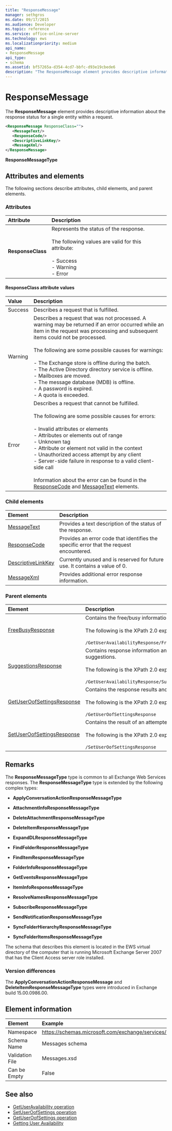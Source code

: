 ```yaml
---
title: "ResponseMessage"
manager: sethgros
ms.date: 09/17/2015
ms.audience: Developer
ms.topic: reference
ms.service: office-online-server
ms.technology: ews
ms.localizationpriority: medium
api_name:
- ResponseMessage
api_type:
- schema
ms.assetid: bf57265a-d354-4cd7-bbfc-d93e19cbede6
description: "The ResponseMessage element provides descriptive information about the response status for a single entity within a request."
---
```


# ResponseMessage

The **ResponseMessage** element provides descriptive information about the response status for a single entity within a request. 
  
```xml
<ResponseMessage ResponseClass="">
   <MessageText/>
   <ResponseCode/>
   <DescriptiveLinkKey/>
   <MessageXml/>
</ResponseMessage>
```

 **ResponseMessageType**
## Attributes and elements

The following sections describe attributes, child elements, and parent elements.
  
### Attributes

|**Attribute**|**Description**|
|:-----|:-----|
|**ResponseClass** <br/> | Represents the status of the response. <br/><br/>The following values are valid for this attribute:  <br/><br/>- Success  <br/>- Warning  <br/>- Error  <br/> |
   
#### ResponseClass attribute values

|**Value**|**Description**|
|:-----|:-----|
|Success  <br/> |Describes a request that is fulfilled.  <br/> |
|Warning  <br/> | Describes a request that was not processed. A warning may be returned if an error occurred while an item in the request was processing and subsequent items could not be processed. <br/><br/>The following are some possible causes for warnings:  <br/><br/>- The Exchange store is offline during the batch.  <br/>- The Active Directory directory service is offline.  <br/>- Mailboxes are moved.  <br/>- The message database (MDB) is offline.  <br/>- A password is expired.  <br/>- A quota is exceeded.  <br/> |
|Error  <br/> | Describes a request that cannot be fulfilled. <br/><br/>The following are some possible causes for errors:  <br/><br/>- Invalid attributes or elements  <br/>- Attributes or elements out of range  <br/>- Unknown tag  <br/>- Attribute or element not valid in the context  <br/>- Unauthorized access attempt by any client  <br/>- Server-side failure in response to a valid client-side call  <br/> <br/> Information about the error can be found in the [ResponseCode](responsecode.md) and [MessageText](messagetext.md) elements.  <br/> |
   
### Child elements

|**Element**|**Description**|
|:-----|:-----|
|[MessageText](messagetext.md) <br/> |Provides a text description of the status of the response.  <br/> |
|[ResponseCode](responsecode.md) <br/> |Provides an error code that identifies the specific error that the request encountered.  <br/> |
|[DescriptiveLinkKey](descriptivelinkkey.md) <br/> |Currently unused and is reserved for future use. It contains a value of 0.  <br/> |
|[MessageXml](messagexml.md) <br/> |Provides additional error response information.  <br/> |
   
### Parent elements

|**Element**|**Description**|
|:-----|:-----|
|[FreeBusyResponse](freebusyresponse.md) <br/> |Contains the free/busy information for a single mailbox user. <br/> <br/> The following is the XPath 2.0 expression to this element: <br/> <br/>  `/GetUserAvailabilityResponse/FreeBusyResponseArray[i]/FreeBusyResponse` <br/> |
|[SuggestionsResponse](suggestionsresponse.md) <br/> |Contains response information and suggestion data for requested meeting suggestions.  <br/><br/> The following is the XPath 2.0 expression to this element:<br/>  <br/>  `/GetUserAvailabilityResponse/SuggestionsResponse` <br/> |
|[GetUserOofSettingsResponse](getuseroofsettingsresponse.md) <br/> |Contains the response results and the OOF settings for a user.  <br/><br/> The following is the XPath 2.0 expression to this element:  <br/><br/>  `/GetUserOofSettingsResponse` <br/> |
|[SetUserOofSettingsResponse](setuseroofsettingsresponse.md) <br/> |Contains the result of an attempted [SetUserOofSettingsRequest](setuseroofsettingsrequest.md) message. <br/> <br/> The following is the XPath 2.0 expression to this element:  <br/><br/>  `/SetUserOofSettingsResponse` <br/> |
   
## Remarks

The **ResponseMessageType** type is common to all Exchange Web Services responses. The **ResponseMessageType** type is extended by the following complex types: 
  
- **ApplyConversationActionResponseMessageType**
    
- **AttachmentInfoResponseMessageType**
    
- **DeleteAttachmentResponseMessageType**
    
- **DeleteItemResponseMessageType**
    
- **ExpandDLResponseMessageType**
    
- **FindFolderResponseMessageType**
    
- **FindItemResponseMessageType**
    
- **FolderInfoResponseMessageType**
    
- **GetEventsResponseMessageType**
    
- **ItemInfoResponseMessageType**
    
- **ResolveNamesResponseMessageType**
    
- **SubscribeResponseMessageType**
    
- **SendNotificationResponseMessageType**
    
- **SyncFolderHierarchyResponseMessageType**
    
- **SyncFolderItemsResponseMessageType**
    
The schema that describes this element is located in the EWS virtual directory of the computer that is running Microsoft Exchange Server 2007 that has the Client Access server role installed.
  
### Version differences

The **ApplyConversationActionResponseMessage** and **DeleteItemResponseMessageType** types were introduced in Exchange build 15.00.0986.00. 
  
## Element information

| Element | Example |
|:-----|:-----|
|Namespace  <br/> |https://schemas.microsoft.com/exchange/services/2006/messages  <br/> |
|Schema Name  <br/> |Messages schema  <br/> |
|Validation File  <br/> |Messages.xsd  <br/> |
|Can be Empty  <br/> |False  <br/> |
   
## See also

- [GetUserAvailability operation](getuseravailability-operation.md)
- [SetUserOofSettings operation](setuseroofsettings-operation.md)
- [GetUserOofSettings operation](getuseroofsettings-operation.md)
- [Getting User Availability](https://msdn.microsoft.com/library/d4133fcb-9b0f-4e6b-aadf-a389da83516a%28Office.15%29.aspx)

